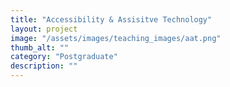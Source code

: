 ```yaml
---
title: "Accessibility & Assisitve Technology"
layout: project
image: "/assets/images/teaching_images/aat.png"
thumb_alt: ""
category: "Postgraduate"
description: ""
---
```

